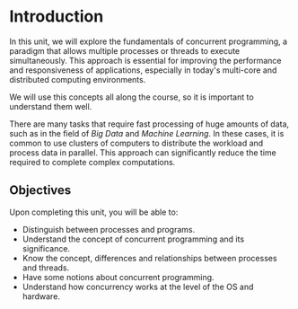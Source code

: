 # Introduction

In this unit, we will explore the fundamentals of concurrent programming, a paradigm that allows multiple processes or threads to execute simultaneously. This approach is essential for improving the performance and responsiveness of applications, especially in today's multi-core and distributed computing environments.

We will use this concepts all along the course, so it is important to understand them well.

There are many tasks that require fast processing of huge amounts of data, such as in the field of _Big Data_ and _Machine Learning_. In these cases, it is common to use clusters of computers to distribute the workload and process data in parallel. This approach can significantly reduce the time required to complete complex computations.

## Objectives

Upon completing this unit, you will be able to:

* Distinguish between processes and programs.
* Understand the concept of concurrent programming and its significance.
* Know the concept, differences and relationships between processes and threads.
* Have some notions about concurrent programming.
* Understand how concurrency works at the level of the OS and hardware.
